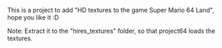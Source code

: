 This is a project to add "HD textures to the game Super Mario 64 Land", hope you like it :D

Note: Extract it to the "hires_textures" folder, so that project64 loads the textures.
